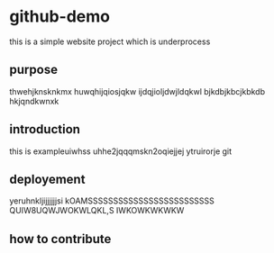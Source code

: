 # github-demo
this is a simple website project which is underprocess
## purpose
thwehjknsknkmx huwqhijqiosjqkw ijdqjioljdwjldqkwl bjkdbjkbcjkbkdb hkjqndkwnxk
## introduction
this is exampleuiwhss uhhe2jqqqmskn2oqiejjej ytruirorje git
## deployement
yeruhnkljijjjjjjsi    kOAMSSSSSSSSSSSSSSSSSSSSSSSSS QUIW8UQWJWOKWLQKL,S IWKOWKWKWKW
## how to contribute
